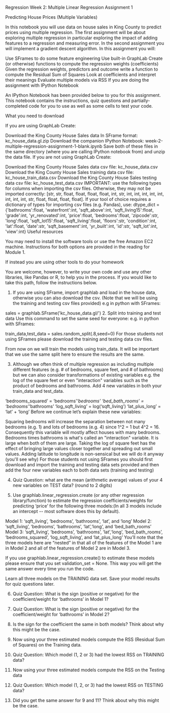 Regression Week 2: Multiple Linear Regression Assignment 1

Predicting House Prices (Multiple Variables)

In this notebook you will use data on house sales in King County to predict prices using multiple regression. The first assignment will be about exploring multiple regression in particular exploring the impact of adding features to a regression and measuring error. In the second assignment you will implement a gradient descent algorithm. In this assignment you will:

Use SFrames to do some feature engineering
Use built-in GraphLab Create (or otherwise) functions to compute the regression weights (coefficients)
Given the regression weights, predictors and outcome write a function to compute the Residual Sum of Squares
Look at coefficients and interpret their meanings
Evaluate multiple models via RSS
If you are doing the assignment with IPython Notebook

An IPython Notebook has been provided below to you for this assignment. This notebook contains the instructions, quiz questions and partially-completed code for you to use as well as some cells to test your code.

What you need to download

If you are using GraphLab Create:

Download the King County House Sales data In SFrame format: kc_house_data.gl.zip
Download the companion IPython Notebook: week-2-multiple-regression-assignment-1-blank.ipynb
Save both of these files in the same directory (where you are calling IPython notebook from) and unzip the data file.
If you are not using GraphLab Create:

Download the King County House Sales data csv file: kc_house_data.csv
Download the King County House Sales training data csv file: kc_house_train_data.csv
Download the King County House Sales testing data csv file: kc_house_test_data.csv
IMPORTANT: use the following types for columns when importing the csv files. Otherwise, they may not be imported correctly: [str, str, float, float, float, float, int, str, int, int, int, int, int, int, int, int, str, float, float, float, float]. If your tool of choice requires a dictionary of types for importing csv files (e.g. Pandas), use:
dtype_dict = {'bathrooms':float, 'waterfront':int, 'sqft_above':int, 'sqft_living15':float, 'grade':int, 'yr_renovated':int, 'price':float, 'bedrooms':float, 'zipcode':str, 'long':float, 'sqft_lot15':float, 'sqft_living':float, 'floors':str, 'condition':int, 'lat':float, 'date':str, 'sqft_basement':int, 'yr_built':int, 'id':str, 'sqft_lot':int, 'view':int}
Useful resources

You may need to install the software tools or use the free Amazon EC2 machine. Instructions for both options are provided in the reading for Module 1.

If instead you are using other tools to do your homework

You are welcome, however, to write your own code and use any other libraries, like Pandas or R, to help you in the process. If you would like to take this path, follow the instructions below.

1. If you are using SFrame, import graphlab and load in the house data, otherwise you can also download the csv. (Note that we will be using the training and testing csv files provided) e.g in python with SFrames:

sales = graphlab.SFrame('kc_house_data.gl/')
2. Split into training and test data Use this command to set the same seed for everyone: e.g. in python with SFrames:

train_data,test_data = sales.random_split(.8,seed=0)
For those students not using SFrames please download the training and testing data csv files.

From now on we will train the models using train_data. It will be important that we use the same split here to ensure the results are the same.

3. Although we often think of multiple regression as including multiple different features (e.g. # of bedrooms, square feet, and # of bathrooms) but we can also consider transformations of existing variables e.g. the log of the square feet or even "interaction" variables such as the product of bedrooms and bathrooms. Add 4 new variables in both your train_data and test_data.

‘bedrooms_squared’ = ‘bedrooms’*‘bedrooms’
‘bed_bath_rooms’ = ‘bedrooms’*‘bathrooms’
‘log_sqft_living’ = log(‘sqft_living’)
‘lat_plus_long’ = ‘lat’ + ‘long’
Before we continue let’s explain these new variables:

Squaring bedrooms will increase the separation between not many bedrooms (e.g. 1) and lots of bedrooms (e.g. 4) since 1^2 = 1 but 4^2 = 16. Consequently this variable will mostly affect houses with many bedrooms.
Bedrooms times bathrooms is what's called an "interaction" variable. It is large when both of them are large.
Taking the log of square feet has the effect of bringing large values closer together and spreading out small values.
Adding latitude to longitude is non-sensical but we will do it anyway (you'll see why)
For those students not using SFrames you should first download and import the training and testing data sets provided and then add the four new variables each to both data sets (training and testing)

4. Quiz Question: what are the mean (arithmetic average) values of your 4 new variables on TEST data? (round to 2 digits)

5. Use graphlab.linear_regression.create (or any other regression library/function) to estimate the regression coefficients/weights for predicting ‘price’ for the following three models:(In all 3 models include an intercept -- most software does this by default).

Model 1: ‘sqft_living’, ‘bedrooms’, ‘bathrooms’, ‘lat’, and ‘long’
Model 2: ‘sqft_living’, ‘bedrooms’, ‘bathrooms’, ‘lat’,‘long’, and ‘bed_bath_rooms’
Model 3: ‘sqft_living’, ‘bedrooms’, ‘bathrooms’, ‘lat’,‘long’, ‘bed_bath_rooms’, ‘bedrooms_squared’, ‘log_sqft_living’, and ‘lat_plus_long’
You’ll note that the three models here are “nested” in that all of the features of the Model 1 are in Model 2 and all of the features of Model 2 are in Model 3.

If you use graphlab.linear_regression.create() to estimate these models please ensure that you set validation_set = None. This way you will get the same answer every time you run the code.

Learn all three models on the TRAINING data set. Save your model results for quiz questions later.

6. Quiz Question: What is the sign (positive or negative) for the coefficient/weight for ‘bathrooms’ in Model 1?

7. Quiz Question: What is the sign (positive or negative) for the coefficient/weight for ‘bathrooms’ in Model 2?

8. Is the sign for the coefficient the same in both models? Think about why this might be the case.

9. Now using your three estimated models compute the RSS (Residual Sum of Squares) on the Training data.

10. Quiz Question: Which model (1, 2 or 3) had the lowest RSS on TRAINING data?

11. Now using your three estimated models compute the RSS on the Testing data

12. Quiz Question: Which model (1, 2, or 3) had the lowest RSS on TESTING data?

13. Did you get the same answer for 9 and 11? Think about why this might be the case.
